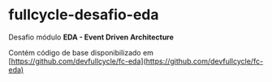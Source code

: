 # fullcycle-desafio-eda

Desafio módulo **EDA - Event Driven Architecture**

Contém código de base disponibilizado em [https://github.com/devfullcycle/fc-eda](https://github.com/devfullcycle/fc-eda)
